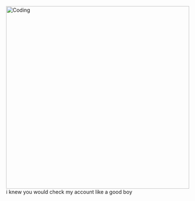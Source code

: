 　  　　  　   <img align="middle" alt="Coding" width="500" src="https://media1.tenor.com/m/ZTZ-LhkNL7QAAAAd/alienstage-alien-stage.gif">
i knew you would check my account like a good boy

